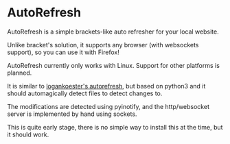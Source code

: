 # AutoRefresh
AutoRefresh is a simple brackets-like auto refresher for your local website.

Unlike bracket's solution, it supports any browser (with websockets support), so you can use it with Firefox!

AutoRefresh currently only works with Linux. Support for other platforms is planned.

It is similar to [logankoester's autorefresh](https://github.com/logankoester/autorefresh), but based on python3 and it should automagically detect files to detect changes to.

The modifications are detected using pyinotify, and the http/websocket server is implemented by hand using sockets.

This is quite early stage, there is no simple way to install this at the time, but it should work.

